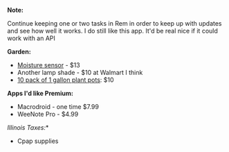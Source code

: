 **Note:**

Continue keeping one or two tasks in Rem in order to keep up with updates and see how well it works. I do still like this app. It'd be real nice if it could work with an API

**Garden:**
- [Moisture sensor](https://www.amazon.com/XLUX-Soil-Moisture-Sensor-Meter/dp/B014MJ8J2U?crid=2X2OXHN5PJ4UD&dib=eyJ2IjoiMSJ9.I2dBLJSJoIMFRfdQ1D3EjSs3fae_-T-LSwHfEtMcFXrzBLOgXbINODwKscvRqcYjrtfLGyJ06yB4uL8HnZyixTDV9ZPeRNoifDIf1DRMdRKBWU1nk8kzM4l1dNSHJ6xI-uK3G3yBAlvKqFi0uvdMMazo_9lOxboKyX9zcC8byqefd-o-WwzFpCacMmn-xNNDpfI5piqssmy2g_9l9COid7ynWPRPGnFai2KKw8i2i02j6y62y-AvPx4x7hKewYsPDzUibna3QT94nUKfzOAHKFWbE2BEpkS4MuwHiLbGZIbaYaIgC04GYZksdM_5RUyo36OEDX5sa0J4vOEPy_9h9Gre1CdysPDnZuOM_18aepJh4aGcT6FI4l3SPRs6sPKGFWu-MY7sA7SbWWg5gXYV_asXr_uFxQ8Itp_-8vG3SlLzsoYfpobLHOGSiKnSRq5A.c_zZUxUVQfR4lINfSP7xSkM7W-wqa9qc4W3fkXTiDS0&dib_tag=se&keywords=moisture+sensor&qid=1742410049&sprefix=moisture+sensor%2Caps%2C128&sr=8-18)   - $13
- Another lamp shade - $10 at Walmart I think
- [10 pack of 1 gallon plant pots](https://www.amazon.com/Xuwzenkl-Drainage-Gardening-Seedlings-Vegetables/dp/B0D9BZ755Y?crid=62LG96VE9NL4&dib=eyJ2IjoiMSJ9.Orw97WPlQWrpV7gvXgS8QNoobH7ynIpJTnowcej-GJsMBPGrF2q16eh3pL7Em7Q-HGziisvI60ecnOUH2bpgrekKG2hSQBPME90hFS7CanaKaIZYqy6udhwfj4HHzHl5QUyVxSFjgW3sAcOd9-7qITMvPU3-AzL4cFSnxUh3bnu_sqv3oZZ_KSsvL-ZL1qFgwg_T2QRxr4vToOOrIp5SxrSyt165VDCh9ys-k7mNQQfRWATKl53seeQL1QHPPTXs309GjcGk_oekUtq1LZYYTxV7dQLCYkcT2DaB1MowV-7bd18lZ75S4L3fig4Vn2ouZui2AP6xXWFDvzUM_LLvMZQDRyLCnFWm6dsDCG6HOqlej9aguXVqUsM7G0MkqnId7b8tL-XHmzOTeIPODP0DkYlTscIw6Z2wWghgHMJ0EI7fz8bKxUPZLgPJJqCuD-nF.BOT0sQNsUcoJf6idgvgVN0THoA5at5hxCvwgYvdKtM8&dib_tag=se&keywords=30%2Bpack%2Bgallon%2Bpot&qid=1742410558&sprefix=30%2Bpack%2Bgallon%2Bpot%2Caps%2C126&sr=8-57&th=1): $10

**Apps I'd like Premium:**
- Macrodroid - one time $7.99
- WeeNote Pro - $4.99

*Illinois Taxes:**

- Cpap supplies